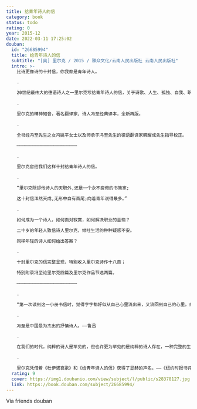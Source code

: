 ```yaml
---
title: 给青年诗人的信
category: book
status: todo
rating: 0
year: 2015-12
date: 2022-03-11 17:25:02
douban:
  id: "26685994"
  title: 给青年诗人的信
  subtitle: "[奥] 里尔克 / 2015 / 雅众文化/云南人民出版社 云南人民出版社"
  intro: >-
    比诗更像诗的十封信，你我都是青年诗人。

    .

    20世纪最伟大的德语诗人之一里尔克写给青年诗人的信，关于诗歌、人生、孤独、自我、职业，诗意对谈。

    .

    里尔克的精神知音，著名翻译家、诗人冯至经典译本，全新再版。

    .

    全书经冯至先生之女冯姚平女士以及师承于冯至先生的德语翻译家韩耀成先生指导校正。

    ┉┉┉┉┉┉┉┉┉┉┉┉┉┉┉┉┉┉┉┉┉┉┉

    .

    里尔克留给我们这样十封给青年诗人的信。

    .

    “里尔克除却他诗人的天职外,还是一个永不疲倦的书简家;

    这十封信浑然天成,无形中自有首尾;向着青年说得最多。”

    .

    如何成为一个诗人，如何面对寂寞，如何解决职业的苦恼？

    二十岁的年轻人致信诗人里尔克，倾吐生活的种种疑惑不安。

    同样年轻的诗人如何给出答案？

    .

    十封里尔克的信完整呈现，特别收入里尔克诗作十八首；

    特别附录冯至论里尔克四篇及里尔克作品节选两篇。

    ┉┉┉┉┉┉┉┉┉┉┉┉┉┉┉┉┉┉┉┉┉┉┉

    .

    “第一次读到这一小册书信时，觉得字字都好似从自己心里流出来，又流回到自己的心里。感到一种满足，一种兴奋。”“里尔克是一个稀有的书简家，……几年来，这几册书简每每是我最寂寞、最彷徨时候的伴侣。”——冯至

    .

    冯至是中国最为杰出的抒情诗人。——鲁迅

    .

    在我们的时代，纯粹的诗人是罕见的，但也许更为罕见的是纯粹的诗人存在，一种完整的生活方式。——茨威格

    .

    里尔克凭借着《杜伊诺哀歌》和《给青年诗人的信》获得了显赫的声名。——《纽约时报书评》
  rating: 9
  cover: https://img1.doubanio.com/view/subject/l/public/s28378127.jpg
  link: https://book.douban.com/subject/26685994/
---
```


Via friends douban